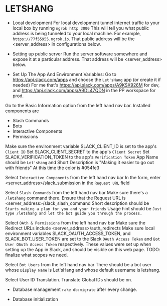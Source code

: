 # LETSHANG

* Local development
For local development tunnel internet traffic to your local box by running `ngrok http 3000`
This will tell you what public address is being tunneled to your local machine. For example, `https://77f55955.ngrok.io`.
That public address will be the <server_address> in configurations below.

* Setting up public server
Run the server software somewhere and expose it at a particular address. That address will be <server_address> below.

* Set Up The App And Environment Variables:
Go to https://api.slack.com/apps and choose the `Let'sHang` app (or create it if needed)
For me that's https://api.slack.com/apps/A9KSX926M for dev, and https://api.slack.com/apps/ABDL47QDN in the PP workspace for prod.

Go to the Basic Information option from the left hand nav bar.
Installed components are
- Slash Commands
- Bots
- Interactive Components
- Permissions

Make sure the environment variable SLACK_CLIENT_ID is set to the app's `Client ID`
Set SLACK_CLIENT_SECRET to the app's `Client Secret`
Set SLACK_VERIFICATION_TOKEN to the app's `Verification Token`
App Name should be `Let'sHang` and Short Description is "Making it easier to go out with friends"
At this time the color is #054fe3

Select `Interactive Components` from the left hand nav bar
In the form, enter <server_address>/slack_submission in the `Request URL` field

Select `Slash Commands` from the left hand nav bar
Make sure there's a `/letshang` command there.
Ensure that the Request URL is <server_address>/slack_slash_command
Short description should be `Starts making a plan for you and your friends`
Usage hint should be `Just type /letshang and let the bot guide you through the process.`

Select `OAth & Permissions` from the left hand nav bar
Make sure the Redirect URLs include <server_address>/auth_redirects
Make sure local environment variables SLACK_OAUTH_ACCESS_TOKEN, and SLACK_BOT_USER_TOKEN are set to
the Slack `OAuth Access Token` and `Bot User OAuth Access Token` respectively. These values were set
up when setting up the App in Slack, and should be visible on this web page.
TODO: finalize what scopes we need.

Select `Bot Users` from the left hand nav bar
There should be a bot user whose `Display Name` is Let'sHang and whose default username is letshang.

Select User ID Translation.
Translate Global IDs should be on.

* Database management
`rake db:migrate` after every change.

* Database initialization

